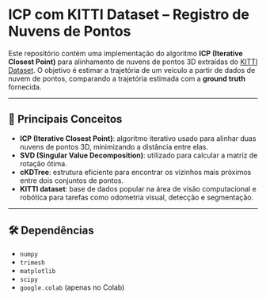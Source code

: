 
# ICP com KITTI Dataset – Registro de Nuvens de Pontos

Este repositório contém uma implementação do algoritmo **ICP (Iterative Closest Point)** para alinhamento de nuvens de pontos 3D extraídas do [KITTI Dataset](http://www.cvlibs.net/datasets/kitti/). O objetivo é estimar a trajetória de um veículo a partir de dados de nuvem de pontos, comparando a trajetória estimada com a **ground truth** fornecida.

---

## 🧠 Principais Conceitos

- **ICP (Iterative Closest Point)**: algoritmo iterativo usado para alinhar duas nuvens de pontos 3D, minimizando a distância entre elas.
- **SVD (Singular Value Decomposition)**: utilizado para calcular a matriz de rotação ótima.
- **cKDTree**: estrutura eficiente para encontrar os vizinhos mais próximos entre dois conjuntos de pontos.
- **KITTI dataset**: base de dados popular na área de visão computacional e robótica para tarefas como odometria visual, detecção e segmentação.

---


## 🛠️ Dependências

- `numpy`
- `trimesh`
- `matplotlib`
- `scipy`
- `google.colab` (apenas no Colab)

